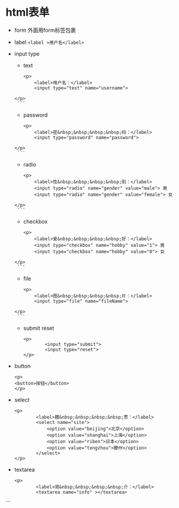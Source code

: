 # html表单
*	form 外面用form标签包裹
* 	label	`<label >用户名</label>`
*  input type
	*	text
	
		```
		<p>
            <label>用户名：</label>
            <input type="text" name="username">
       </p>
		```
	* 	password

		```
		<p>
            <label>密&nbsp;&nbsp;&nbsp;&nbsp;码：</label>
            <input type="password" name="password">
       </p>
		```
	* 	radio

		```
		<p>
            <label>性&nbsp;&nbsp;&nbsp;&nbsp;别：</label>
            <input type="radio" name="gender" value="male"> 男
            <input type="radio" name="gender" value="female"> 女
       </p>
		```

	*	checkbox

		```
		<p>
            <label>爱&nbsp;&nbsp;&nbsp;&nbsp;好：</label>
            <input type="checkbox" name="hobby" value="1"> 男
            <input type="checkbox" name="hobby" value="0"> 女
       </p>
		```

	*	file

		```
		<p>
            <label>图&nbsp;&nbsp;&nbsp;&nbsp;片：</label>
            <input type="file" name="fileName">
       </p>
		```

	*	submit reset
	
		```
		<p>
	            <input type="submit">
	            <input type="reset">
	   	</p>
		```


*	button

	```
	<p>
    <button>按钮</button>
	</p>
	
	```

*	select

	```
	<p>
            <label>籍&nbsp;&nbsp;&nbsp;&nbsp;贯：</label>
            <select name="site">
                <option value="beijing">北京</option>
                <option value="shanghai">上海</option>
                <option value="riben">日本</option>
                <option value="tengzhou">滕州</option>
            </select>
    </p>
	```
*	textarea

	```
	<p>
            <label>简&nbsp;&nbsp;&nbsp;&nbsp;介：</label>
            <textarea name="info" ></textarea>
   </p>
	```


